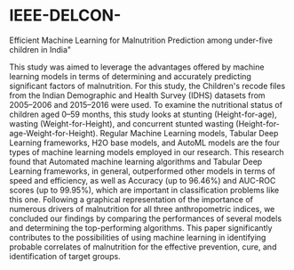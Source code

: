 # IEEE-DELCON-
Efficient Machine Learning for Malnutrition Prediction among under-five children in India"  

This study was aimed to leverage the advantages offered by machine learning models in terms of determining and accurately predicting significant factors of malnutrition. For this study, the Children's recode files from the Indian Demographic and Health Survey (IDHS) datasets from 2005–2006 and 2015–2016 were used. To examine the nutritional status of children aged 0–59 months, this study looks at stunting (Height-for-age), wasting (Weight-for-Height), and concurrent stunted wasting (Height-for-age-Weight-for-Height). Regular Machine Learning models, Tabular Deep Learning frameworks, H2O base models, and AutoML models are the four types of machine learning models employed in our research. This research found that Automated machine learning algorithms and Tabular Deep Learning frameworks, in general, outperformed other models in terms of speed and efficiency, as well as Accuracy (up to 96.46%) and AUC-ROC scores (up to 99.95%), which are important in classification problems like this one. Following a graphical representation of the importance of numerous drivers of malnutrition for all three anthropometric indices, we concluded our findings by comparing the performances of several models and determining the top-performing algorithms. This paper significantly contributes to the possibilities of using machine learning in identifying probable correlates of malnutrition for the effective prevention, cure, and identification of target groups.
